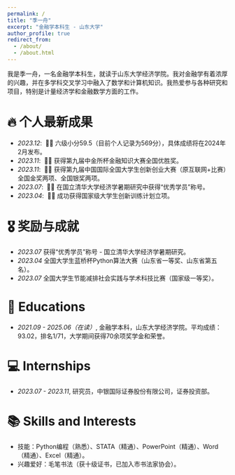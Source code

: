 ```yaml
---
permalink: /
title: "季一舟"
excerpt: "金融学本科生 - 山东大学"
author_profile: true
redirect_from: 
  - /about/
  - /about.html
---
```


<span class='anchor' id='about-me'></span>

我是季一舟，一名金融学本科生，就读于山东大学经济学院。我对金融学有着浓厚的兴趣，并在多学科交叉学习中融入了数学和计算机知识。我热爱参与各种研究和项目，特别是计量经济学和金融数学方面的工作。

# 🔥 个人最新成果
- *2023.12*: &nbsp;🎉🎉 六级小分59.5（目前个人记录为569分），具体成绩将在2024年2月发布。
- *2023.11*: &nbsp;🎉🎉 获得第九届中金所杯金融知识大赛全国优胜奖。
- *2023.11*: &nbsp;🎉🎉 获得第九届中国国际全国大学生创新创业大赛（原互联网+比赛）全国金奖两项、全国银奖两项。
- *2023.07*: &nbsp;🎉🎉 在国立清华大学经济学暑期研究中获得“优秀学员”称号。
- *2023.04*: &nbsp;🎉🎉 成功获得国家级大学生创新训练计划立项。

# 🎖 奖励与成就


- *2023.07* 获得“优秀学员”称号 - 国立清华大学经济学暑期研究。
- *2023.04* 全国大学生蓝桥杯Python算法大赛（山东省一等奖、山东省第五名）。
- *2023.07* 全国大学生节能减排社会实践与学术科技比赛（国家级一等奖）。

# 📖 Educations
- *2021.09 - 2025.06（在读）*, 金融学本科，山东大学经济学院。平均成绩：93.02，排名1/71，大学期间获得70余项奖学金和荣誉。

# 💻 Internships
- *2023.07 - 2023.11*, 研究员，中银国际证券股份有限公司，证券投资部。

# 📚 Skills and Interests
- 技能：Python编程（熟悉）、STATA（精通）、PowerPoint（精通）、Word（精通）、Excel（精通）。
- 兴趣爱好：毛笔书法（获十级证书，已加入市书法家协会）。
